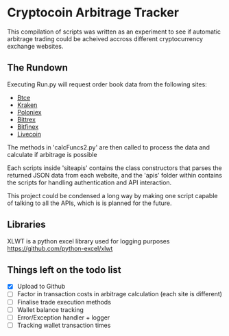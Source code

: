 # Cryptocoin Arbitrage Tracker

This compilation of scripts was written as an experiment to see if automatic arbitrage trading could be acheived accross different cryptocurrency exchange websites.

## The Rundown

Executing Run.py will request order book data from the following sites:
- <a href="https://btc-e.com/" target="_blank">Btce</a>
- <a href="https://www.kraken.com/" target="_blank">Kraken </a>
- <a href="https://www.livecoin.net/" target="_blank">Poloniex</a>
- <a href="https://www.bitfinex.com/" target="_blank">Bittrex</a>
- <a href="https://bittrex.com/" target="_blank">Bitfinex</a>
- <a href="https://poloniex.com/exchange" target="_blank">Livecoin</a>

The methods in 'calcFuncs2.py' are then called to process the data and calculate if arbitrage is possible

Each scripts inside 'siteapis' contains the class constructors that parses the returned JSON data from each website, and the 'apis' folder within contains the scripts for handling authentication and API interaction.

This project could be condensed a long way by making one script capable of talking to all the APIs, which is is planned for the future.

## Libraries

XLWT is a python excel library used for logging purposes<br/>
https://github.com/python-excel/xlwt

## Things left on the todo list
- [x] Upload to Github
- [ ] Factor in transaction costs in arbitrage calculation (each site is different)
- [ ] Finalise trade execution methods
- [ ] Wallet balance tracking
- [ ] Error/Exception handler + logger
- [ ] Tracking wallet transaction times
